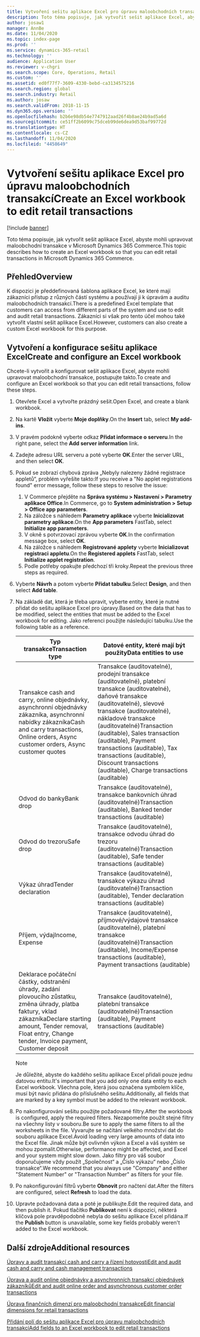 ```yaml
---
title: Vytvoření sešitu aplikace Excel pro úpravu maloobchodních transakcí
description: Toto téma popisuje, jak vytvořit sešit aplikace Excel, abyste mohli upravovat maloobchodní transakce v Microsoft Dynamics 365 Commerce.
author: josaw1
manager: AnnBe
ms.date: 11/04/2020
ms.topic: index-page
ms.prod: ''
ms.service: dynamics-365-retail
ms.technology: ''
audience: Application User
ms.reviewer: v-chgri
ms.search.scope: Core, Operations, Retail
ms.custom: ''
ms.assetid: ed0f77f7-3609-4330-bebd-ca3134575216
ms.search.region: global
ms.search.industry: Retail
ms.author: josaw
ms.search.validFrom: 2018-11-15
ms.dyn365.ops.version: ''
ms.openlocfilehash: b2b6e98db54e7747912aad26f4b8ae24b9ad5a6d
ms.sourcegitcommit: ce51ff2b6099c75dceb99de6dea9d53baf99772d
ms.translationtype: HT
ms.contentlocale: cs-CZ
ms.lasthandoff: 11/04/2020
ms.locfileid: "4458649"
---
```

# <a name="create-an-excel-workbook-to-edit-retail-transactions"></a><span data-ttu-id="7c85d-103">Vytvoření sešitu aplikace Excel pro úpravu maloobchodních transakcí</span><span class="sxs-lookup"><span data-stu-id="7c85d-103">Create an Excel workbook to edit retail transactions</span></span>

[!include [banner](../includes/banner.md)]

<span data-ttu-id="7c85d-104">Toto téma popisuje, jak vytvořit sešit aplikace Excel, abyste mohli upravovat maloobchodní transakce v Microsoft Dynamics 365 Commerce.</span><span class="sxs-lookup"><span data-stu-id="7c85d-104">This topic describes how to create an Excel workbook so that you can edit retail transactions in Microsoft Dynamics 365 Commerce.</span></span>

## <a name="overview"></a><span data-ttu-id="7c85d-105">Přehled</span><span class="sxs-lookup"><span data-stu-id="7c85d-105">Overview</span></span>

<span data-ttu-id="7c85d-106">K dispozici je předdefinovaná šablona aplikace Excel, ke které mají zákazníci přístup z různých částí systému a používají ji k úpravám a auditu maloobchodních transakcí.</span><span class="sxs-lookup"><span data-stu-id="7c85d-106">There is a predefined Excel template that customers can access from different parts of the system and use to edit and audit retail transactions.</span></span> <span data-ttu-id="7c85d-107">Zákazníci si však pro tento účel mohou také vytvořit vlastní sešit aplikace Excel.</span><span class="sxs-lookup"><span data-stu-id="7c85d-107">However, customers can also create a custom Excel workbook for this purpose.</span></span>

## <a name="create-and-configure-an-excel-workbook"></a><span data-ttu-id="7c85d-108">Vytvoření a konfigurace sešitu aplikace Excel</span><span class="sxs-lookup"><span data-stu-id="7c85d-108">Create and configure an Excel workbook</span></span>

<span data-ttu-id="7c85d-109">Chcete-li vytvořit a konfigurovat sešit aplikace Excel, abyste mohli upravovat maloobchodní transakce, postupujte takto.</span><span class="sxs-lookup"><span data-stu-id="7c85d-109">To create and configure an Excel workbook so that you can edit retail transactions, follow these steps.</span></span>

1. <span data-ttu-id="7c85d-110">Otevřete Excel a vytvořte prázdný sešit.</span><span class="sxs-lookup"><span data-stu-id="7c85d-110">Open Excel, and create a blank workbook.</span></span>
1. <span data-ttu-id="7c85d-111">Na kartě **Vložit** vyberte **Moje doplňky**.</span><span class="sxs-lookup"><span data-stu-id="7c85d-111">On the **Insert** tab, select **My add-ins**.</span></span>
1. <span data-ttu-id="7c85d-112">V pravém podokně vyberte odkaz **Přidat informace o serveru**.</span><span class="sxs-lookup"><span data-stu-id="7c85d-112">In the right pane, select the **Add server information** link.</span></span>
1. <span data-ttu-id="7c85d-113">Zadejte adresu URL serveru a poté vyberte **OK**.</span><span class="sxs-lookup"><span data-stu-id="7c85d-113">Enter the server URL, and then select **OK**.</span></span>
1. <span data-ttu-id="7c85d-114">Pokud se zobrazí chybová zpráva „Nebyly nalezeny žádné registrace appletů“, problém vyřešíte takto:</span><span class="sxs-lookup"><span data-stu-id="7c85d-114">If you receive a "No applet registrations found" error message, follow these steps to resolve the issue:</span></span>

    1. <span data-ttu-id="7c85d-115">V Commerce přejděte na **Správa systému \> Nastavení \> Parametry aplikace Office**.</span><span class="sxs-lookup"><span data-stu-id="7c85d-115">In Commerce, go to **System administration \> Setup \> Office app parameters**.</span></span>
    1. <span data-ttu-id="7c85d-116">Na záložce s náhledem **Parametry aplikace** vyberte **Inicializovat parametry aplikace**.</span><span class="sxs-lookup"><span data-stu-id="7c85d-116">On the **App parameters** FastTab, select **Initialize app parameters**.</span></span>
    1. <span data-ttu-id="7c85d-117">V okně s potvrzovací zprávou vyberte **OK**.</span><span class="sxs-lookup"><span data-stu-id="7c85d-117">In the confirmation message box, select **OK**.</span></span>
    1. <span data-ttu-id="7c85d-118">Na záložce s náhledem **Registrované applety** vyberte **Inicializovat registraci appletu**.</span><span class="sxs-lookup"><span data-stu-id="7c85d-118">On the **Registered applets** FastTab, select **Initialize applet registration**.</span></span>
    1. <span data-ttu-id="7c85d-119">Podle potřeby opakujte předchozí tři kroky.</span><span class="sxs-lookup"><span data-stu-id="7c85d-119">Repeat the previous three steps as required.</span></span>

1. <span data-ttu-id="7c85d-120">Vyberte **Návrh** a potom vyberte **Přidat tabulku**.</span><span class="sxs-lookup"><span data-stu-id="7c85d-120">Select **Design**, and then select **Add table**.</span></span>
1. <span data-ttu-id="7c85d-121">Na základě dat, která je třeba upravit, vyberte entity, které je nutné přidat do sešitu aplikace Excel pro úpravy.</span><span class="sxs-lookup"><span data-stu-id="7c85d-121">Based on the data that has to be modified, select the entities that must be added to the Excel workbook for editing.</span></span> <span data-ttu-id="7c85d-122">Jako referenci použijte následující tabulku.</span><span class="sxs-lookup"><span data-stu-id="7c85d-122">Use the following table as a reference.</span></span>

    | <span data-ttu-id="7c85d-123">Typ transakce</span><span class="sxs-lookup"><span data-stu-id="7c85d-123">Transaction type</span></span> | <span data-ttu-id="7c85d-124">Datové entity, které mají být použity</span><span class="sxs-lookup"><span data-stu-id="7c85d-124">Data entities to use</span></span> |
    |------------------|----------------------|
    | <span data-ttu-id="7c85d-125">Transakce cash and carry, online objednávky, asynchronní objednávky zákazníka, asynchronní nabídky zákazníka</span><span class="sxs-lookup"><span data-stu-id="7c85d-125">Cash and carry transactions, Online orders, Async customer orders, Async customer quotes</span></span> | <span data-ttu-id="7c85d-126">Transakce (auditovatelné), prodejní transakce (auditovatelné), platební transakce (auditovatelné), daňové transakce (auditovatelné), slevové transakce (auditovatelné), nákladové transakce (auditovatelné)</span><span class="sxs-lookup"><span data-stu-id="7c85d-126">Transaction (auditable), Sales transaction (auditable), Payment transactions (auditable), Tax transactions (auditable), Discount transactions (auditable), Charge transactions (auditable)</span></span> |
    | <span data-ttu-id="7c85d-127">Odvod do banky</span><span class="sxs-lookup"><span data-stu-id="7c85d-127">Bank drop</span></span> | <span data-ttu-id="7c85d-128">Transakce (auditovatelné), transakce bankovních úhrad (auditovatelné)</span><span class="sxs-lookup"><span data-stu-id="7c85d-128">Transaction (auditable), Banked tender transactions (auditable)</span></span> |
    | <span data-ttu-id="7c85d-129">Odvod do trezoru</span><span class="sxs-lookup"><span data-stu-id="7c85d-129">Safe drop</span></span> | <span data-ttu-id="7c85d-130">Transakce (auditovatelné), transakce odvodu úhrad do trezoru (auditovatelné)</span><span class="sxs-lookup"><span data-stu-id="7c85d-130">Transaction (auditable), Safe tender transactions (auditable)</span></span> |
    | <span data-ttu-id="7c85d-131">Výkaz úhrad</span><span class="sxs-lookup"><span data-stu-id="7c85d-131">Tender declaration</span></span> | <span data-ttu-id="7c85d-132">Transakce (auditovatelné), transakce výkazu úhrad (auditovatelné)</span><span class="sxs-lookup"><span data-stu-id="7c85d-132">Transaction (auditable), Tender declaration transactions (auditable)</span></span> |
    | <span data-ttu-id="7c85d-133">Příjem, výdaj</span><span class="sxs-lookup"><span data-stu-id="7c85d-133">Income, Expense</span></span> | <span data-ttu-id="7c85d-134">Transakce (auditovatelné), příjmové/výdajové transakce (auditovatelné), platební transakce (auditovatelné)</span><span class="sxs-lookup"><span data-stu-id="7c85d-134">Transaction (auditable), Income/Expense transactions (auditable), Payment transactions (auditable)</span></span> |
    | <span data-ttu-id="7c85d-135">Deklarace počáteční částky, odstranění úhrady, zadání plovoucího zůstatku, změna úhrady, platba faktury, vklad zákazníka</span><span class="sxs-lookup"><span data-stu-id="7c85d-135">Declare starting amount, Tender removal, Float entry, Change tender, Invoice payment, Customer deposit</span></span> | <span data-ttu-id="7c85d-136">Transakce (auditovatelné), platební transakce (auditovatelné)</span><span class="sxs-lookup"><span data-stu-id="7c85d-136">Transaction (auditable), Payment transactions (auditable)</span></span> |

    > [!NOTE]
    > <span data-ttu-id="7c85d-137">Je důležité, abyste do každého sešitu aplikace Excel přidali pouze jednu datovou entitu.</span><span class="sxs-lookup"><span data-stu-id="7c85d-137">It's important that you add only one data entity to each Excel workbook.</span></span> <span data-ttu-id="7c85d-138">Všechna pole, která jsou označena symbolem klíče, musí být navíc přidána do příslušného sešitu.</span><span class="sxs-lookup"><span data-stu-id="7c85d-138">Additionally, all fields that are marked by a key symbol must be added to the relevant workbook.</span></span>

1. <span data-ttu-id="7c85d-139">Po nakonfigurování sešitu použijte požadované filtry.</span><span class="sxs-lookup"><span data-stu-id="7c85d-139">After the workbook is configured, apply the required filters.</span></span> <span data-ttu-id="7c85d-140">Nezapomeňte použít stejné filtry na všechny listy v souboru.</span><span class="sxs-lookup"><span data-stu-id="7c85d-140">Be sure to apply the same filters to all the worksheets in the file.</span></span> <span data-ttu-id="7c85d-141">Vyvarujte se načítání velkého množství dat do souboru aplikace Excel.</span><span class="sxs-lookup"><span data-stu-id="7c85d-141">Avoid loading very large amounts of data into the Excel file.</span></span> <span data-ttu-id="7c85d-142">Jinak může být ovlivněn výkon a Excel a váš systém se mohou zpomalit.</span><span class="sxs-lookup"><span data-stu-id="7c85d-142">Otherwise, performance might be affected, and Excel and your system might slow down.</span></span> <span data-ttu-id="7c85d-143">Jako filtry pro váš soubor doporučujeme vždy použít „Společnost“ a „Číslo výkazu“ nebo „Číslo transakce“.</span><span class="sxs-lookup"><span data-stu-id="7c85d-143">We recommend that you always use "Company" and either "Statement Number" or "Transaction Number" as filters for your file.</span></span>
1. <span data-ttu-id="7c85d-144">Po nakonfigurování filtrů vyberte **Obnovit** pro načtení dat.</span><span class="sxs-lookup"><span data-stu-id="7c85d-144">After the filters are configured, select **Refresh** to load the data.</span></span>
1. <span data-ttu-id="7c85d-145">Upravte požadovaná data a poté je publikujte.</span><span class="sxs-lookup"><span data-stu-id="7c85d-145">Edit the required data, and then publish it.</span></span> <span data-ttu-id="7c85d-146">Pokud tlačítko **Publikovat** není k dispozici, některá klíčová pole pravděpodobně nebyla do sešitu aplikace Excel přidána.</span><span class="sxs-lookup"><span data-stu-id="7c85d-146">If the **Publish** button is unavailable, some key fields probably weren't added to the Excel workbook.</span></span>

## <a name="additional-resources"></a><span data-ttu-id="7c85d-147">Další zdroje</span><span class="sxs-lookup"><span data-stu-id="7c85d-147">Additional resources</span></span>

[<span data-ttu-id="7c85d-148">Úpravy a audit transakcí cash and carry a řízení hotovosti</span><span class="sxs-lookup"><span data-stu-id="7c85d-148">Edit and audit cash and carry and cash management transactions</span></span>](edit-cash-trans.md)

[<span data-ttu-id="7c85d-149">Úprava a audit online objednávky a asynchronních transakcí objednávek zákazníků</span><span class="sxs-lookup"><span data-stu-id="7c85d-149">Edit and audit online order and asynchronous customer order transactions</span></span>](edit-order-trans.md)

[<span data-ttu-id="7c85d-150">Úprava finančních dimenzí pro maloobchodní transakce</span><span class="sxs-lookup"><span data-stu-id="7c85d-150">Edit financial dimensions for retail transactions</span></span>](edit-financial-dim.md)

[<span data-ttu-id="7c85d-151">Přidání polí do sešitu aplikace Excel pro úpravu maloobchodních transakcí</span><span class="sxs-lookup"><span data-stu-id="7c85d-151">Add fields to an Excel workbook to edit retail transactions</span></span>](add-fields-excel.md)
